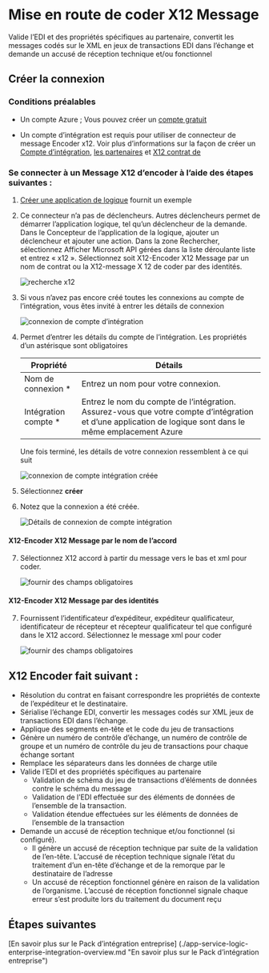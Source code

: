 <properties 
    pageTitle="En savoir plus sur Enterprise Integration Pack Encoder X12 Message Connctor | Service d’application Microsoft Azure | Microsoft Azure" 
    description="Apprenez à utiliser les partenaires avec les applications Enterprise Integration Pack et logique" 
    services="logic-apps" 
    documentationCenter=".net,nodejs,java"
    authors="padmavc" 
    manager="erikre" 
    editor=""/>

<tags 
    ms.service="logic-apps" 
    ms.workload="integration" 
    ms.tgt_pltfrm="na" 
    ms.devlang="na" 
    ms.topic="article" 
    ms.date="08/15/2016" 
    ms.author="padmavc"/>

# <a name="get-started-with-encode-x12-message"></a>Mise en route de coder X12 Message

Valide l’EDI et des propriétés spécifiques au partenaire, convertit les messages codés sur le XML en jeux de transactions EDI dans l’échange et demande un accusé de réception technique et/ou fonctionnel

## <a name="create-the-connection"></a>Créer la connexion

### <a name="prerequisites"></a>Conditions préalables

* Un compte Azure ; Vous pouvez créer un [compte gratuit](https://azure.microsoft.com/free)

* Un compte d’intégration est requis pour utiliser de connecteur de message Encoder x12. Voir plus d’informations sur la façon de créer un [Compte d’intégration](./app-service-logic-enterprise-integration-create-integration-account.md), [les partenaires](./app-service-logic-enterprise-integration-partners.md) et [X12 contrat de](./app-service-logic-enterprise-integration-x12.md)

### <a name="connect-to-encode-x12-message-using-the-following-steps"></a>Se connecter à un Message X12 d’encoder à l’aide des étapes suivantes :

1. [Créer une application de logique](./app-service-logic-create-a-logic-app.md) fournit un exemple

2. Ce connecteur n’a pas de déclencheurs. Autres déclencheurs permet de démarrer l’application logique, tel qu’un déclencheur de la demande.  Dans le Concepteur de l’application de la logique, ajouter un déclencheur et ajouter une action.  Dans la zone Rechercher, sélectionnez Afficher Microsoft API gérées dans la liste déroulante liste et entrez « x12 ».  Sélectionnez soit X12-Encoder X12 Message par un nom de contrat ou la X12-message X 12 de coder par des identités.  

    ![recherche x12](./media/app-service-logic-enterprise-integration-x12connector/x12decodeimage1.png) 

3. Si vous n’avez pas encore créé toutes les connexions au compte de l’intégration, vous êtes invité à entrer les détails de connexion

    ![connexion de compte d’intégration](./media/app-service-logic-enterprise-integration-x12connector/x12encodeimage1.png) 


4. Permet d’entrer les détails du compte de l’intégration.  Les propriétés d’un astérisque sont obligatoires

  	| Propriété | Détails |
  	| -------- | ------- |
  	| Nom de connexion * | Entrez un nom pour votre connexion. |
  	| Intégration compte * | Entrez le nom du compte de l’intégration. Assurez-vous que votre compte d’intégration et d’une application de logique sont dans le même emplacement Azure |

    Une fois terminé, les détails de votre connexion ressemblent à ce qui suit

    ![connexion de compte intégration créée](./media/app-service-logic-enterprise-integration-x12connector/x12encodeimage2.png) 


5. Sélectionnez **créer**

6. Notez que la connexion a été créée.

    ![Détails de connexion de compte intégration](./media/app-service-logic-enterprise-integration-x12connector/x12encodeimage3.png) 

#### <a name="x12---encode-x12-message-by-agreement-name"></a>X12-Encoder X12 Message par le nom de l’accord

7. Sélectionnez X12 accord à partir du message vers le bas et xml pour coder.

    ![fournir des champs obligatoires](./media/app-service-logic-enterprise-integration-x12connector/x12encodeimage4.png) 

#### <a name="x12---encode-x12-message-by-identities"></a>X12-Encoder X12 Message par des identités

7.  Fournissent l’identificateur d’expéditeur, expéditeur qualificateur, identificateur de récepteur et récepteur qualificateur tel que configuré dans le X12 accord.  Sélectionnez le message xml pour coder

    ![fournir des champs obligatoires](./media/app-service-logic-enterprise-integration-x12connector/x12encodeimage5.png) 

## <a name="x12-encode-does-following"></a>X12 Encoder fait suivant :

* Résolution du contrat en faisant correspondre les propriétés de contexte de l’expéditeur et le destinataire.
* Sérialise l’échange EDI, convertir les messages codés sur XML jeux de transactions EDI dans l’échange.
* Applique des segments en-tête et le code du jeu de transactions
* Génère un numéro de contrôle d’échange, un numéro de contrôle de groupe et un numéro de contrôle du jeu de transactions pour chaque échange sortant
* Remplace les séparateurs dans les données de charge utile
* Valide l’EDI et des propriétés spécifiques au partenaire
    * Validation de schéma du jeu de transactions d’éléments de données contre le schéma du message
    * Validation de l’EDI effectuée sur des éléments de données de l’ensemble de la transaction.
    * Validation étendue effectuées sur les éléments de données de l’ensemble de la transaction
* Demande un accusé de réception technique et/ou fonctionnel (si configuré).
    * Il génère un accusé de réception technique par suite de la validation de l’en-tête. L’accusé de réception technique signale l’état du traitement d’un en-tête d’échange et de la remorque par le destinataire de l’adresse
    * Un accusé de réception fonctionnel génère en raison de la validation de l’organisme. L’accusé de réception fonctionnel signale chaque erreur s’est produite lors du traitement du document reçu

## <a name="next-steps"></a>Étapes suivantes

[En savoir plus sur le Pack d’intégration entreprise] (./app-service-logic-enterprise-integration-overview.md "En savoir plus sur le Pack d’intégration entreprise") 


